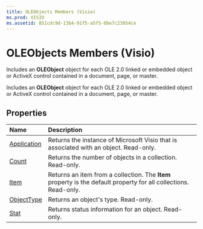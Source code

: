 ```yaml
---
title: OLEObjects Members (Visio)
ms.prod: VISIO
ms.assetid: 851cdc9d-13b4-91f5-a5f5-0be7c23954ce
---
```



# OLEObjects Members (Visio)
Includes an  **OLEObject** object for each OLE 2.0 linked or embedded object or ActiveX control contained in a document, page, or master.

Includes an  **OLEObject** object for each OLE 2.0 linked or embedded object or ActiveX control contained in a document, page, or master.


## Properties



|**Name**|**Description**|
|:-----|:-----|
|[Application](oleobjects-application-property-visio.md)|Returns the instance of Microsoft Visio that is associated with an object. Read-only.|
|[Count](oleobjects-count-property-visio.md)|Returns the number of objects in a collection. Read-only.|
|[Item](oleobjects-item-property-visio.md)|Returns an item from a collection. The  **Item** property is the default property for all collections. Read-only.|
|[ObjectType](oleobjects-objecttype-property-visio.md)|Returns an object's type. Read-only.|
|[Stat](oleobjects-stat-property-visio.md)|Returns status information for an object. Read-only.|

